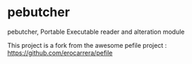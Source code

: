 # pebutcher

pebutcher, Portable Executable reader and alteration module

This project is a fork from the awesome pefile project : https://github.com/erocarrera/pefile


